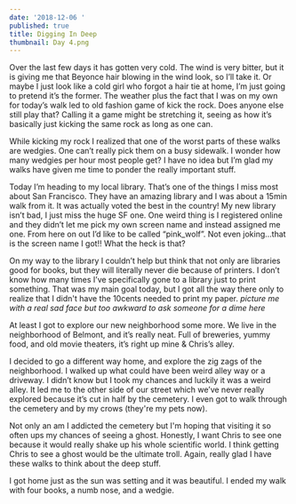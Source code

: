 ```yaml
---
date: '2018-12-06 '
published: true
title: Digging In Deep
thumbnail: Day 4.png
---
```

Over the last few days it has gotten very cold. The wind is very bitter, but it is giving me that Beyonce hair blowing in the wind look, so I’ll take it. Or maybe I just look like a cold girl who forgot a hair tie at home, I’m just going to pretend it’s the former. The weather plus the fact that I was on my own for today’s walk led to old fashion game of kick the rock. Does anyone else still play that? Calling it a game might be stretching it, seeing as how it’s basically just kicking the same rock as long as one can.

While kicking my rock I realized that one of the worst parts of these walks are wedgies. One can’t really pick them on a busy sidewalk. I wonder how many wedgies per hour most people get? I have no idea but I’m glad my walks have given me time to ponder the really important stuff.

Today I’m heading to my local library. That’s one of the things I miss most about San Francisco. They have an amazing library and I was about a 15min walk from it. It was actually voted the best in the country! My new library isn’t bad, I just miss the huge SF one. One weird thing is I registered online and they didn’t let me pick my own screen name and instead assigned me one. From here on out I’d like to be called “pink_wolf”. Not even joking…that is the screen name I got!! What the heck is that?

On my way to the library I couldn’t help but think that not only are libraries good for books, but they will literally never die because of printers. I don’t know how many times I’ve specifically gone to a library just to print something. That was my main goal today, but I got all the way there only to realize that I didn't have the 10cents needed to print my paper. *picture me with a real sad face but too awkward to ask someone for a dime here* 

At least I got to explore our new neighborhood some more. We live in the neighborhood of Belmont, and it’s really neat. Full of breweries, yummy food, and old movie theaters, it’s right up mine & Chris’s alley. 

I decided to go a different way home, and explore the zig zags of the neighborhood. I walked up what could have been weird alley way or a driveway. I didn’t know but I took my chances and luckily it was a weird alley. It led me to the other side of our street which we’ve never really explored because it’s cut in half by the cemetery. 
I even got to walk through the cemetery and by my crows (they're my pets now). 

Not only an am I addicted the cemetery but I'm hoping that visiting it so often ups my chances of seeing a ghost. Honestly, I want Chris to see one because it would really shake up his whole scientific world. I think getting Chris to see a ghost would be the ultimate troll. Again, really glad I have these walks to think about the deep stuff.

I got home just as the sun was setting and it was beautiful. I ended my walk with four books, a numb nose, and a wedgie.



